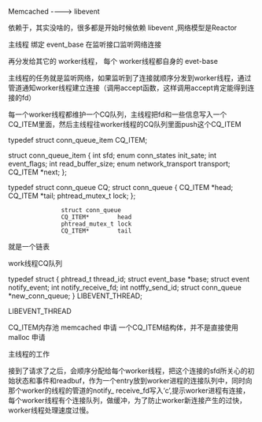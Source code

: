 Memcached ---->  libevent

依赖于，其实没啥的，很多都是开始时候依赖 libevent ,网络模型是Reactor


 主线程   绑定 event_base 在监听接口监听网络连接


 再分发给其它的    worker线程， 每个 worker线程都自身的 evet-base


 主线程的任务就是监听网络，如果监听到了连接就顺序分发到worker线程，通过管道通知worker线程建立连接（调用accept函数，这样调用accept肯定能得到连接的fd）


每一个worker线程都维护一个CQ队列，主线程把fd和一些信息写入一个CQ_ITEM里面，然后主线程往worker线程的CQ队列里面push这个CQ_ITEM


typedef struct conn_queue_item CQ_ITEM;

struct conn_queue_item {
        int                   sfd;
		enum conn_states      init_sate;
		int                   event_flags;
		int                   read_buffer_size;
		enum network_transport  transport;
		CQ_ITEM               *next;
};


typedef struct conn_queue CQ;
struct conn_queue {
        CQ_ITEM *head;
		CQ_ITEM *tail;
		phtread_mutex_t  lock;
};


                   struct conn_queue
				   CQ_ITEM*        head
				   phtread_mutex_t lock
				   CQ_ITEM*        tail
就是一个链表

work线程CQ队列

typedef struct {
         phtread_t   thread_id;
		 struct event_base *base;
		 struct event    notify_event;
		 int notify_receive_fd;
		 int notffy_send_id;
		 struct conn_queue *new_conn_queue;
} LIBEVENT_THREAD;



LIBEVENT_THREAD 





CQ_ITEM内存池
     memcached 申请 一个CQ_ITEM结构体，并不是直接使用malloc 申请



主线程的工作



  接到了请求了之后，会顺序分配给每个worker线程，把这个连接的sfd所关心的初始状态和事件和readbuf，作为一个entry放到worker进程的连接队列中，同时向那个worker的线程的管道的notify_ receive_fd写入‘c’,提示worker进程有连接，每个worker线程有个连接队列，做缓冲，为了防止worker新连接产生的过快，worker线程处理速度过慢。
